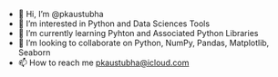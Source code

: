 - 👋 Hi, I’m @pkaustubha
- 👀 I’m interested in Python and Data Sciences Tools
- 🌱 I’m currently learning Pyhton and Associated Python Libraries
- 💞️ I’m looking to collaborate on Python, NumPy, Pandas, Matplotlib, Seaborn
- 📫 How to reach me pkaustubha@icloud.com

<!---
pkaustubha/pkaustubha is a ✨ special ✨ repository because its `README.md` (this file) appears on your GitHub profile.
You can click the Preview link to take a look at your changes.
--->
